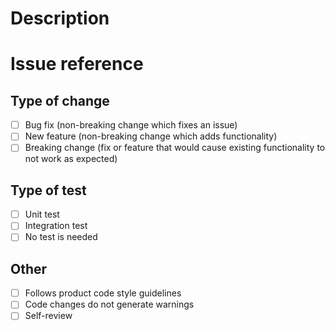# Description

# Issue reference

## Type of change

- [ ] Bug fix (non-breaking change which fixes an issue)
- [ ] New feature (non-breaking change which adds functionality)
- [ ] Breaking change (fix or feature that would cause existing functionality to not work as expected)

## Type of test

- [ ] Unit test
- [ ] Integration test
- [ ] No test is needed

## Other

- [ ] Follows product code style guidelines
- [ ] Code changes do not generate warnings
- [ ] Self-review
